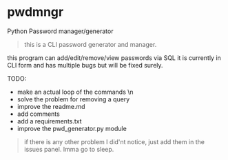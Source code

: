 # pwdmngr
Python Password manager/generator 
> this is a CLI password generator and manager.

this program can add/edit/remove/view passwords via SQL
it is currently in CLI form and has multiple bugs but will be fixed surely.

TODO:
  * make an actual loop of the commands \n
  * solve the problem for removing a query
  * improve the readme.md
  * add comments
  * add a requirements.txt
  * improve the pwd_generator.py module

> if there is any other problem I did'nt notice, just add them in the issues panel. Imma go to sleep.
